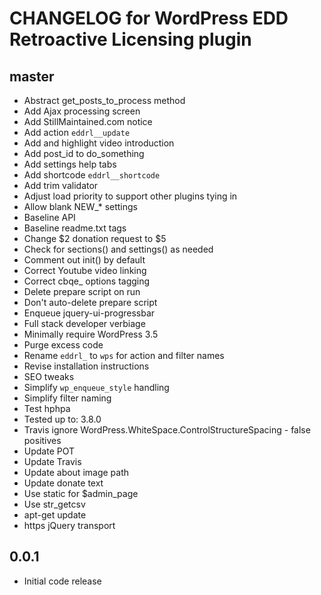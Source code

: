 # CHANGELOG for WordPress EDD Retroactive Licensing plugin

## master
* Abstract get_posts_to_process method
* Add Ajax processing screen
* Add StillMaintained.com notice
* Add action `eddrl__update`
* Add and highlight video introduction
* Add post_id to do_something
* Add settings help tabs
* Add shortcode `eddrl__shortcode`
* Add trim validator
* Adjust load priority to support other plugins tying in
* Allow blank NEW_* settings
* Baseline API
* Baseline readme.txt tags
* Change $2 donation request to $5
* Check for sections() and settings() as needed
* Comment out init() by default
* Correct Youtube video linking
* Correct cbqe_ options tagging
* Delete prepare script on run
* Don't auto-delete prepare script
* Enqueue jquery-ui-progressbar
* Full stack developer verbiage
* Minimally require WordPress 3.5
* Purge excess code
* Rename `eddrl_` to `wps` for action and filter names
* Revise installation instructions
* SEO tweaks
* Simplify `wp_enqueue_style` handling
* Simplify filter naming
* Test hphpa
* Tested up to: 3.8.0
* Travis ignore WordPress.WhiteSpace.ControlStructureSpacing - false positives
* Update POT
* Update Travis
* Update about image path
* Update donate text
* Use static for $admin_page
* Use str_getcsv
* apt-get update
* https jQuery transport

## 0.0.1
* Initial code release 